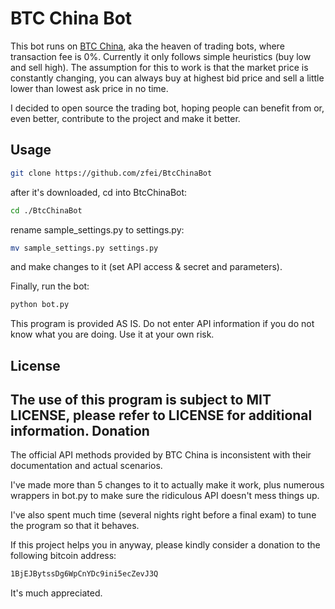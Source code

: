 BTC China Bot
===========

This bot runs on [BTC China](https://vip.btcchina.com), aka the heaven of trading bots, where transaction fee is 0%.
Currently it only follows simple heuristics (buy low and sell high). The assumption for this to work is that the market price is constantly changing, you can always buy at highest bid price and sell a little lower than lowest ask price in no time.

I decided to open source the trading bot, hoping people can benefit from or, even better, contribute to the project and make it better.

Usage
---

``` bash
git clone https://github.com/zfei/BtcChinaBot
```
after it's downloaded, cd into BtcChinaBot:
``` bash
cd ./BtcChinaBot
```
rename sample_settings.py to settings.py:
``` bash
mv sample_settings.py settings.py
```
and make changes to it (set API access & secret and parameters).

Finally, run the bot:
``` bash
python bot.py
```
This program is provided AS IS. Do not enter API information if you do not know what you are doing. Use it at your own risk.

License
---

The use of this program is subject to MIT LICENSE, please refer to LICENSE for additional information.
Donation
---

The official API methods provided by BTC China is inconsistent with their documentation and actual scenarios.

I've made more than 5 changes to it to actually make it work, plus numerous wrappers in bot.py to make sure the ridiculous API doesn't mess things up.

I've also spent much time (several nights right before a final exam) to tune the program so that it behaves.

If this project helps you in anyway, please kindly consider a donation to the following bitcoin address:

``` bash
1BjEJBytssDg6WpCnYDc9ini5ecZevJ3Q
```

It's much appreciated.
